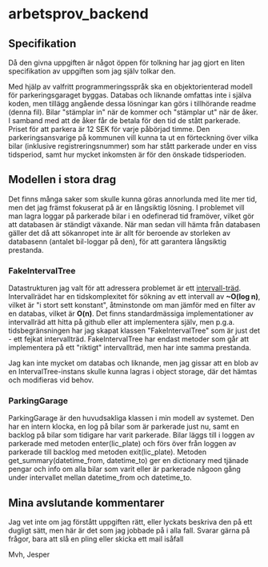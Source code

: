 # arbetsprov_backend

## Specifikation
Då den givna uppgiften är något öppen för tolkning har jag gjort en liten specifikation av uppgiften som jag själv tolkar den.

Med hjälp av valfritt programmeringsspråk ska en objektorienterad modell för parkeringsgaraget byggas. Databas och liknande omfattas inte i själva koden, men tillägg angående dessa lösningar kan görs i tillhörande readme (denna fil). Bilar "stämplar in" när de kommer och "stämplar ut" när de åker. I samband med att de åker får de betala för den tid de stått parkerade. Priset för att parkera är 12 SEK för varje påbörjad timme. Den parkeringsansvarige på kommunen vill kunna ta ut en förteckning över vilka bilar (inklusive registreringsnummer) som har stått parkerade under en viss tidsperiod, samt hur mycket inkomsten är för den önskade tidsperioden.

## Modellen i stora drag
Det finns många saker som skulle kunna göras annorlunda med lite mer tid, men det jag främst fokuserat på är en långsiktig lösning. I problemet vill man lagra loggar på parkerade bilar i en odefinerad tid framöver, vilket gör att databasen är ständigt växande. När man sedan vill hämta från databasen gäller det då att sökanropet inte är allt för beroende av storleken av databasenn (antalet bil-loggar på den), för att garantera långsiktig prestanda. 

### FakeIntervalTree
Datastrukturen jag valt för att adressera problemet är ett [intervall-träd](https://en.wikipedia.org/wiki/Interval_tree#Centered_interval_tree). Intervallrädet har en tidskomplexitet för sökning av ett intervall av **~O(log n)**, vilket är "i stort sett konstant", åtminstonde om man jämför med en filter av en databas, vilket är **O(n)**. Det finns standardmässiga implementationer av intervallräd att hitta på github eller att implementera själv, men p.g.a. tidsbegränsningen har jag skapat klassen "FakeIntervalTree" som är just det - ett fejkat intervallträd. FakeIntervalTree har endast metoder som går att implementera på ett "riktigt" intervallträd, men har inte samma prestanda.

Jag kan inte mycket om databas och liknande, men jag gissar att en blob av en IntervalTree-instans skulle kunna lagras i object storage, där det hämtas och modifieras vid behov.

### ParkingGarage
ParkingGarage är den huvudsakliga klassen i min modell av systemet. Den har en intern klocka, en log på bilar som är parkerade just nu, samt en backlog på bilar som tidigare har varit parkerade. Bilar läggs till i loggen av parkerade med metoden enter(lic_plate) och förs över från loggen av parkerade till backlog med metoden exit(lic_plate). Metoden get_summary(datetime_from, datetime_to) ger en dictionary med tjänade pengar och info om alla bilar som varit eller är parkerade någoon gång under intervallet mellan datetime_from och datetime_to.

## Mina avslutande kommentarer
Jag vet inte om jag förstått uppgiften rätt, eller lyckats beskriva den på ett dugligt sätt, men här är det som jag jobbade på i alla fall. Svarar gärna på frågor, bara att slå en pling eller skicka ett mail isåfall

Mvh,
Jesper



